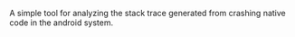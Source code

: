 A simple tool for analyzing the stack trace generated from crashing native code in the android system.